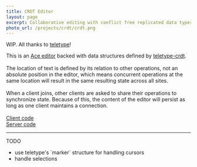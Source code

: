 ```yaml
---
title: CRDT Editor
layout: page
excerpt: Collaborative editing with conflict free replicated data types
photo_url: /projects/crdt/crdt.png
---
```


WIP. All thanks to [teletype](https://github.com/atom/teletype)!

<div class="box">
    <div id="root"></div>
    <div>
    This is an <a href="https://ace.c9.io/">Ace editor</a> backed with data structures defined by <a href="https://github.com/atom/teletype-crdt">teletype-crdt</a>.
    <br>
    <br>
    The location of text is defined by its relation to other operations, not an absolute position in the editor, which means concurrent operations at the same location will result in the same resulting state across all sites.
    <br>
    <br>
    When a client joins, other clients are asked to share their operations to synchronize state. Because of this, the content of the editor will persist as long as one client maintains a connection.
    <br>
    <br>
    <a href="https://github.com/anderoonies/crdt-editor" target="_blank">Client code</a>
    <br>
    <a href="https://github.com/anderoonies/crdt-server" target="_blank">Server code</a>
    </div>
</div>
<hr>
<div>
<p>TODO</p>
<ul>
    <li>use teletype's `marker` structure for handling cursors</li>
    <li>handle selections</li>
</ul>
</div>

<link rel="stylesheet" href="/projects/crdt/crdt.css" type="text/css">
<script src="/projects/crdt/bundle.min.js"></script>
